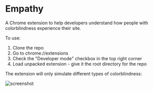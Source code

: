 Empathy
==========

A Chrome extension to help developers understand how people with colorblindness experience their site.

To use:

1. Clone the repo
2. Go to chrome://extensions
3. Check the "Developer mode" checkbox in the top right corner
4. Load unpacked extension - give it the root directory for the repo

The extension will only simulate different types of colorblindness:

![screenshot](http://raw.github.com/chrisranderson/empathy/master/screenshot.png)
